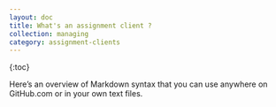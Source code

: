 ```yaml
---
layout: doc
title: What's an assignment client ?
collection: managing
category: assignment-clients
---
```


{:toc}

Here&rsquo;s an overview of Markdown syntax that you can use anywhere on GitHub.com or in your own text files.

